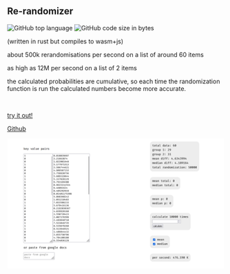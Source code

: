 ## Re-randomizer
<!-- STAR ICON -->
<!-- META a web based program that re-randomizes grouped data to estimate the probability of completely random correlation  META -->
![GitHub top language](https://img.shields.io/github/languages/top/ollielynas/re-rando)
![GitHub code size in bytes](https://img.shields.io/github/languages/code-size/ollielynas/re-rando)

(written in rust but compiles to wasm+js)

about 500k rerandomisations per second on a list of around 60 items

as high as 12M per second on a list of 2 items

the calculated probabilities are cumulative, so each time the randomization function is run the calculated numbers become more accurate.

<br>

[try it out!](https://ollielynas.github.io/re-rando/)

[Github](https://github.com/ollielynas/re-rando)

![screenshot](md_files/portfolio/web/Screenshot%202023-09-13%20204225.png)

<!-- LAST EDITED 1699419097 LAST EDITED-->